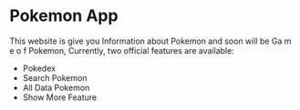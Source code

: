 # Pokemon App

This website is give you Information about Pokemon and soon will be Ga m e o f Pokemon,
Currently, two official features are available:

- Pokedex
- Search Pokemon
- All Data Pokemon
- Show More Feature
